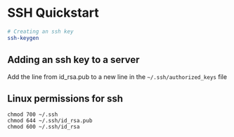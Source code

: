 # SSH Quickstart

```sh
# Creating an ssh key
ssh-keygen
```

## Adding an ssh key to a server

Add the line from id_rsa.pub to a new line in the `~/.ssh/authorized_keys` file


## Linux permissions for ssh

```
chmod 700 ~/.ssh
chmod 644 ~/.ssh/id_rsa.pub
chmod 600 ~/.ssh/id_rsa
```
